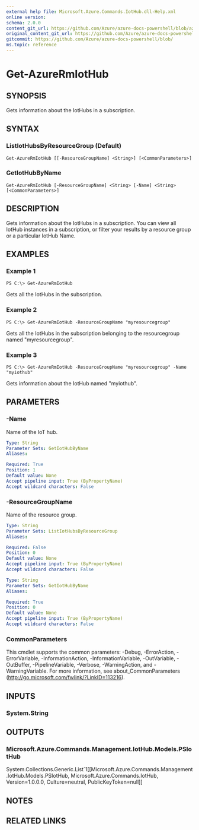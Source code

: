 ```yaml
---
external help file: Microsoft.Azure.Commands.IotHub.dll-Help.xml
online version:
schema: 2.0.0
content_git_url: https://github.com/Azure/azure-docs-powershell/blob/azurestack/azureps-cmdlets-docs/ResourceManager/AzureRM.IoTHub/v1.3.0/Get-AzureRmIotHub.md
original_content_git_url: https://github.com/Azure/azure-docs-powershell/blob/azurestack/azureps-cmdlets-docs/ResourceManager/AzureRM.IoTHub/v1.3.0/Get-AzureRmIotHub.md
gitcommit: https://github.com/Azure/azure-docs-powershell/blob/
ms.topic: reference
---
```


# Get-AzureRmIotHub

## SYNOPSIS
Gets information about the IotHubs in a subscription. 

## SYNTAX

### ListIotHubsByResourceGroup (Default)
```
Get-AzureRmIotHub [[-ResourceGroupName] <String>] [<CommonParameters>]
```

### GetIotHubByName
```
Get-AzureRmIotHub [-ResourceGroupName] <String> [-Name] <String> [<CommonParameters>]
```

## DESCRIPTION
Gets information about the IotHubs in a subscription. You can view all IotHub instances in a subscription, or filter your results by a resource group or a particular IotHub Name.

## EXAMPLES

### Example 1
```
PS C:\> Get-AzureRmIotHub
```

Gets all the IotHubs in the subscription.

### Example 2
```
PS C:\> Get-AzureRmIotHub -ResourceGroupName "myresourcegroup"
```

Gets all the IotHubs in the subscription belonging to the resourcegroup named "myresourcegroup".

### Example 3
```
PS C:\> Get-AzureRmIotHub -ResourceGroupName "myresourcegroup" -Name "myiothub"
```

Gets information about the IotHub named "myiothub".

## PARAMETERS

### -Name
Name of the IoT hub.

```yaml
Type: String
Parameter Sets: GetIotHubByName
Aliases: 

Required: True
Position: 1
Default value: None
Accept pipeline input: True (ByPropertyName)
Accept wildcard characters: False
```

### -ResourceGroupName
Name of the resource group.

```yaml
Type: String
Parameter Sets: ListIotHubsByResourceGroup
Aliases: 

Required: False
Position: 0
Default value: None
Accept pipeline input: True (ByPropertyName)
Accept wildcard characters: False
```

```yaml
Type: String
Parameter Sets: GetIotHubByName
Aliases: 

Required: True
Position: 0
Default value: None
Accept pipeline input: True (ByPropertyName)
Accept wildcard characters: False
```

### CommonParameters
This cmdlet supports the common parameters: -Debug, -ErrorAction, -ErrorVariable, -InformationAction, -InformationVariable, -OutVariable, -OutBuffer, -PipelineVariable, -Verbose, -WarningAction, and -WarningVariable. For more information, see about_CommonParameters (http://go.microsoft.com/fwlink/?LinkID=113216).

## INPUTS

### System.String

## OUTPUTS

### Microsoft.Azure.Commands.Management.IotHub.Models.PSIotHub
System.Collections.Generic.List`1[[Microsoft.Azure.Commands.Management.IotHub.Models.PSIotHub, Microsoft.Azure.Commands.IotHub, Version=1.0.0.0, Culture=neutral, PublicKeyToken=null]]

## NOTES

## RELATED LINKS

